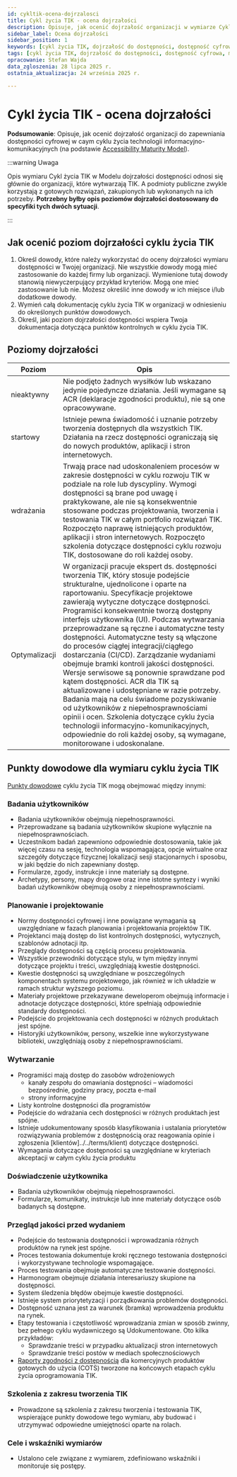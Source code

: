 ```yaml
---
id: cykltik-ocena-dojrzalosci
title: Cykl życia TIK - ocena dojrzałości
description: Opisuje, jak ocenić dojrzałość organizacji w wymiarze Cykl życia technologii informacyjno-komunikacyjnych
sidebar_label: Ocena dojrzałości
sidebar_position: 1
keywords: [cykl życia TIK, dojrzałość do dostępności, dostępność cyfrowa, model dojrzałości dostępności]
tags: [cykl życia TIK, dojrzałość do dostępności, dostępność cyfrowa, model dojrzałości dostępności]
opracowanie: Stefan Wajda
data_zgloszenia: 28 lipca 2025 r.
ostatnia_aktualizacja: 24 września 2025 r.

---
```


# Cykl życia TIK - ocena dojrzałości
**Podsumowanie**: Opisuje, jak ocenić dojrzałość organizacji do zapewniania dostępności cyfrowej w caym cyklu życia technologii informacyjno-komunikacyjnych (na podstawie [Accessibility Maturity Model](https://www.w3.org/TR/maturity-model/)).

:::warning Uwaga

Opis wymiaru Cykl życia TIK w Modelu dojrzałości dostępności odnosi się głównie do organizacji, które wytwarzają TIK. A podmioty publiczne zwykle korzystają z gotowych rozwiązań, zakupionych lub wykonanych na ich potrzeby. **Potrzebny byłby opis poziomów dojrzałości dostosowany do specyfiki tych dwóch sytuacji**. 

::: 


##  Jak ocenić poziom dojrzałości cyklu życia TIK

1. Określ dowody, które należy wykorzystać do oceny dojrzałości wymiaru dostępności w Twojej organizacji. Nie wszystkie dowody mogą mieć zastosowanie do każdej firmy lub organizacji. Wymienione tutaj dowody stanowią niewyczerpujący przykład kryteriów. Mogą one mieć zastosowanie lub nie. Możesz określić inne dowody w ich miejsce i/lub dodatkowe dowody.
2. Wymień całą dokumentację cyklu życia TIK w organizacji w odniesieniu do określonych punktów dowodowych.
3. Określ, jaki poziom dojrzałości dostępności wspiera Twoja dokumentacja dotycząca punktów kontrolnych w cyklu życia TIK.

## Poziomy dojrzałości

| Poziom | Opis  |
| -------| ------| 
| nieaktywny | Nie podjęto żadnych wysiłków lub wskazano jedynie pojedyncze działania. Jeśli wymagane są ACR (deklaracje zgodności produktu), nie są one opracowywane. |
| startowy   | Istnieje pewna świadomość i uznanie potrzeby tworzenia dostępnych dla wszystkich TIK. Działania na rzecz dostępności ograniczają się do nowych produktów, aplikacji i stron internetowych. |
| wdrażania | Trwają prace nad udoskonaleniem procesów w zakresie dostępności w cyklu rozwoju TIK w podziale na role lub dyscypliny. Wymogi dostępności są brane pod uwagę i praktykowane, ale nie są konsekwentnie stosowane podczas projektowania, tworzenia i testowania TIK w całym portfolio rozwiązań TIK. Rozpoczęto naprawę istniejących produktów, aplikacji i stron internetowych. Rozpoczęto szkolenia dotyczące dostępności cyklu rozwoju TIK, dostosowane do roli każdej osoby. |
| Optymalizacji | W organizacji pracuje ekspert ds. dostępności tworzenia TIK, który stosuje podejście strukturalne, ujednolicone i oparte na raportowaniu. Specyfikacje projektowe zawierają wytyczne dotyczące dostępności. Programiści konsekwentnie tworzą dostępny interfejs użytkownika (UI). Podczas wytwarzania przeprowadzane są ręczne i automatyczne testy dostępności. Automatyczne testy są włączone do procesów ciągłej integracji/ciągłego dostarczania (CI/CD). Zarządzanie wydaniami obejmuje bramki kontroli jakości dostępności. Wersje serwisowe są ponownie sprawdzane pod kątem dostępności. ACR dla TIK są aktualizowane i udostępniane w razie potrzeby. Badania mają na celu świadome pozyskiwanie od użytkowników z niepełnosprawnościami opinii i ocen. Szkolenia dotyczące cyklu życia technologii informacyjno-komunikacyjnych, odpowiednie do roli każdej osoby, są wymagane, monitorowane i udoskonalane. |


## Punkty dowodowe dla wymiaru cyklu życia TIK

[Punkty dowodowe](../../terms/punkt-dowodowy) cyklu życia TIK mogą obejmować między innymi:

### Badania użytkowników

- Badania użytkowników obejmują niepełnosprawności.
- Przeprowadzane są badania użytkowników skupione wyłącznie na niepełnosprawnościach.
- Uczestnikom badań zapewniono odpowiednie dostosowania, takie jak więcej czasu na sesję, technologia wspomagająca, opcje wirtualne oraz szczegóły dotyczące fizycznej lokalizacji sesji stacjonarnych i sposobu, w jaki będzie do nich zapewniany dostęp.
- Formularze, zgody, instrukcje i inne materiały są dostępne.
- Archetypy, persony, mapy drogowe oraz inne istotne syntezy i wyniki badań użytkowników obejmują osoby z niepełnosprawnościami.

### Planowanie i projektowanie

- Normy dostępności cyfrowej i inne powiązane wymagania są uwzględniane w fazach planowania i projektowania projektów TIK.
- Projektanci mają dostęp do list kontrolnych dostępności, wytycznych, szablonów adnotacji itp.
- Przeglądy dostępności są częścią procesu projektowania.
- Wszystkie przewodniki dotyczące stylu, w tym między innymi dotyczące projektu i treści, uwzględniają kwestie dostępności.
- Kwestie dostępności są uwzględniane w poszczególnych komponentach systemu projektowego, jak również w ich układzie w ramach struktur wyższego poziomu.
- Materiały projektowe przekazywane deweloperom obejmują informacje i adnotacje dotyczące dostępności, które spełniają odpowiednie standardy dostępności.
- Podejście do projektowania cech dostępności w różnych produktach jest spójne.
- Historyjki użytkowników, persony, wszelkie inne wykorzystywane biblioteki, uwzględniają osoby z niepełnosprawnościami.

### Wytwarzanie

- Programiści mają dostęp do zasobów wdrożeniowych
  - kanały zespołu do omawiania dostępności – wiadomości bezpośrednie, godziny pracy, poczta e-mail
  - strony informacyjne
- Listy kontrolne dostępności dla programistów
- Podejście do wdrażania cech dostępności w różnych produktach jest spójne.
- Istnieje udokumentowany sposób klasyfikowania i ustalania priorytetów rozwiązywania problemów z dostępnością oraz reagowania opinie i zgłoszenia [klientów]../../terms/klient) dotyczące dostępności.
- Wymagania dotyczące dostępności są uwzględniane w kryteriach akceptacji w całym cyklu życia produktu

### Doświadczenie użytkownika
- Badania użytkowników obejmują niepełnosprawności.
- Formularze, komunikaty, instrukcje lub inne materiały dotyczące osób badanych są dostępne.

### Przegląd jakości przed wydaniem

- Podejście do testowania dostępności i wprowadzania różnych produktów na rynek jest spójne.
- Proces testowania dokumentuje kroki ręcznego testowania dostępności i wykorzystywane technologie wspomagające.
- Proces testowania obejmuje automatyczne testowanie dostępności.
- Harmonogram obejmuje działania interesariuszy skupione na dostępności.
- System śledzenia błędów obejmuje kwestie dostępności.
- Istnieje system priorytetyzacji i porządkowania problemów dostępności.
- Dostępność uznana jest za warunek (bramka) wprowadzenia produktu na rynek.
- Etapy testowania i częstotliwość wprowadzania zmian w sposób zwinny, bez pełnego cyklu wydawniczego są Udokumentowane. Oto kilka przykładów:
  - Sprawdzanie treści w przypadku aktualizacji stron internetowych
  - Sprawdzanie treści postów w mediach społecznościowych
- [Raporty zgodności z dostępnością](../../terms/ACR) dla komercyjnych produktów gotowych do użycia (COTS) tworzone na końcowych etapach cyklu życia oprogramowania TIK.

### Szkolenia z zakresu tworzenia TIK

- Prowadzone są szkolenia z zakresu tworzenia i testowania TIK, wspierające punkty dowodowe tego wymiaru, aby budować i utrzymywać odpowiedne umiejętności oparte na rolach.

### Cele i wskaźniki wymiarów

- Ustalono cele związane z wymiarem, zdefiniowano wskaźniki i monitoruje się postępy.

<!--

Opis wymiaru Cykl życia TIK w Modelu dojrzałości dostępności odnosi się głównie do procesu planowania, projektowania, wytwarzania i wdrażania (publikowania) technologii. Spośród 26 punktów dowodowych:

- 8 dotyczy etapu planowania i projektowania
- 5 dotyczy etapy wytwarzania
- 2 dotyczą doświadczenia użytkownika
- 9 dotyczy przeglądy jakości przed wypuszczeniem rozwiązania na rynek
- 1 dotyczy szkoleń
- 1 dotyczy celów i wskaźników wymiaru

-->